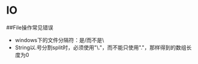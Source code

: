 IO
======

##File操作常见错误
* windows下的文件分隔符：是/而不是\
* String以.号分割split时，必须使用"\\."，而不能只使用"."，那样得到的数组长度为0
